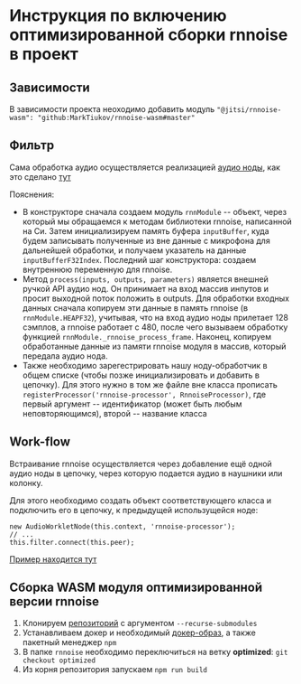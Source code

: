 # Инструкция по включению оптимизированной сборки rnnoise в проект

## Зависимости

В зависимости проекта неоходимо добавить модуль `"@jitsi/rnnoise-wasm": "github:MarkTiukov/rnnoise-wasm#master"`

## Фильтр

Сама обработка аудио осуществляется реализацией [аудио ноды](https://developer.mozilla.org/en-US/docs/Web/API/AudioWorkletNode), как это сделано [тут](./src/content/peerconnection/webaudio-input/js/rnnoise-processor.js)

Пояснения:

* В конструкторе сначала создаем модуль `rnnModule` -- объект, через который мы обращаемся к методам библиотеки rnnoise, написанной на Си. Затем инициализируем память буфера `inputBuffer`, куда будем записывать полученные из вне данные с микрофона для дальнейшей обработки, и получаем указатель на данные `inputBufferF32Index`. Последний шаг конструктора: создаем внутреннюю переменную для rnnoise.
* Метод `process(inputs, outputs, parameters)` является внешней ручкой API аудио нод. Он принимает на вход массив инпутов и просит выходной поток положить в outputs. Для обработки входных данных сначала копируем эти данные в память rnnoise (в `rnnModule.HEAPF32`), учитывая, что на вход аудио ноды прилетает 128 сэмплов, а rnnoise работает с 480, после чего вызываем обработку функцией `rnnModule._rnnoise_process_frame`. Наконец, копируем обработанные данные из памяти rnnoise модуля в массив, который передала аудио нода.
* Также необходимо зарегестрировать нашу ноду-обработчик в общем списке (чтобы позже инициализировать и добавить в цепочку). Для этого нужно в том же файле вне класса прописать `registerProcessor('rnnoise-processor', RnnoiseProcessor)`, где первый аргумент -- идентификатор (может быть любым неповторяющимся), второй -- название класса

## Work-flow

Встраивание rnnoise осуществляется через добавление ещё одной аудио ноды в цепочку, через которую подается аудио в наушники или колонку.

Для этого необходимо создать объект соответствующего класса и подключить его в цепочку, к предыдущей использущейся ноде:

```JS
new AudioWorkletNode(this.context, 'rnnoise-processor');
// ...
this.filter.connect(this.peer);
```

[Пример находится тут](./src/content/peerconnection/webaudio-input/js/webaudioextended.js)

## Сборка WASM модуля оптимизированной версии rnnoise

1. Клонируем [репозиторий](https://github.com/MarkTiukov/rnnoise-wasm) с аргументом `--recurse-submodules`
1. Устанавливаем докер и необходимый [докер-образ](https://hub.docker.com/r/trzeci/emscripten/), а также пакетный менеджер `npm`
1. В папке `rnnoise` необходимо переключиться на ветку __optimized__: `git checkout optimized`
1. Из корня репозитория запускаем `npm run build`

